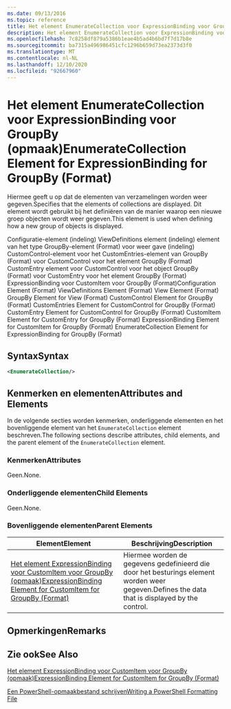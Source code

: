 ```yaml
---
ms.date: 09/13/2016
ms.topic: reference
title: Het element EnumerateCollection voor ExpressionBinding voor GroupBy (opmaak)
description: Het element EnumerateCollection voor ExpressionBinding voor GroupBy (opmaak)
ms.openlocfilehash: 7c8258df879a5386b1eae4b5ad4b6bd7f7d17b8e
ms.sourcegitcommit: ba7315a496986451cfc1296b659d73ea2373d3f0
ms.translationtype: MT
ms.contentlocale: nl-NL
ms.lasthandoff: 12/10/2020
ms.locfileid: "92667960"
---
```

# <a name="enumeratecollection-element-for-expressionbinding-for-groupby-format"></a><span data-ttu-id="143ca-103">Het element EnumerateCollection voor ExpressionBinding voor GroupBy (opmaak)</span><span class="sxs-lookup"><span data-stu-id="143ca-103">EnumerateCollection Element for ExpressionBinding for GroupBy (Format)</span></span>

<span data-ttu-id="143ca-104">Hiermee geeft u op dat de elementen van verzamelingen worden weer gegeven.</span><span class="sxs-lookup"><span data-stu-id="143ca-104">Specifies that the elements of collections are displayed.</span></span> <span data-ttu-id="143ca-105">Dit element wordt gebruikt bij het definiëren van de manier waarop een nieuwe groep objecten wordt weer gegeven.</span><span class="sxs-lookup"><span data-stu-id="143ca-105">This element is used when defining how a new group of objects is displayed.</span></span>

<span data-ttu-id="143ca-106">Configuratie-element (indeling) ViewDefinitions element (indeling) element van het type GroupBy-element (Format) voor weer gave (indeling) CustomControl-element voor het CustomEntries-element van GroupBy (Format) voor CustomControl voor het element GroupBy (Format) CustomEntry element voor CustomControl voor het object GroupBy (Format) voor CustomEntry voor het element GroupBy (Format) ExpressionBinding voor CustomItem voor GroupBy (Format)</span><span class="sxs-lookup"><span data-stu-id="143ca-106">Configuration Element (Format) ViewDefinitions Element (Format) View Element (Format) GroupBy Element for View (Format) CustomControl Element for GroupBy (Format) CustomEntries Element for CustomControl for GroupBy (Format) CustomEntry Element for CustomControl for GroupBy (Format) CustomItem Element for CustomEntry for GroupBy (Format) ExpressionBinding Element for CustomItem for GroupBy (Format) EnumerateCollection Element for ExpressionBinding for GroupBy (Format)</span></span>

## <a name="syntax"></a><span data-ttu-id="143ca-107">Syntax</span><span class="sxs-lookup"><span data-stu-id="143ca-107">Syntax</span></span>

```xml
<EnumerateCollection/>
```

## <a name="attributes-and-elements"></a><span data-ttu-id="143ca-108">Kenmerken en elementen</span><span class="sxs-lookup"><span data-stu-id="143ca-108">Attributes and Elements</span></span>

<span data-ttu-id="143ca-109">In de volgende secties worden kenmerken, onderliggende elementen en het bovenliggende element van het `EnumerateCollection` element beschreven.</span><span class="sxs-lookup"><span data-stu-id="143ca-109">The following sections describe attributes, child elements, and the parent element of the `EnumerateCollection` element.</span></span>

### <a name="attributes"></a><span data-ttu-id="143ca-110">Kenmerken</span><span class="sxs-lookup"><span data-stu-id="143ca-110">Attributes</span></span>

<span data-ttu-id="143ca-111">Geen.</span><span class="sxs-lookup"><span data-stu-id="143ca-111">None.</span></span>

### <a name="child-elements"></a><span data-ttu-id="143ca-112">Onderliggende elementen</span><span class="sxs-lookup"><span data-stu-id="143ca-112">Child Elements</span></span>

<span data-ttu-id="143ca-113">Geen.</span><span class="sxs-lookup"><span data-stu-id="143ca-113">None.</span></span>

### <a name="parent-elements"></a><span data-ttu-id="143ca-114">Bovenliggende elementen</span><span class="sxs-lookup"><span data-stu-id="143ca-114">Parent Elements</span></span>

|<span data-ttu-id="143ca-115">Element</span><span class="sxs-lookup"><span data-stu-id="143ca-115">Element</span></span>|<span data-ttu-id="143ca-116">Beschrijving</span><span class="sxs-lookup"><span data-stu-id="143ca-116">Description</span></span>|
|-------------|-----------------|
|[<span data-ttu-id="143ca-117">Het element ExpressionBinding voor CustomItem voor GroupBy (opmaak)</span><span class="sxs-lookup"><span data-stu-id="143ca-117">ExpressionBinding Element for CustomItem for GroupBy (Format)</span></span>](./expressionbinding-element-for-customitem-for-groupby-format.md)|<span data-ttu-id="143ca-118">Hiermee worden de gegevens gedefinieerd die door het besturings element worden weer gegeven.</span><span class="sxs-lookup"><span data-stu-id="143ca-118">Defines the data that is displayed by the control.</span></span>|

## <a name="remarks"></a><span data-ttu-id="143ca-119">Opmerkingen</span><span class="sxs-lookup"><span data-stu-id="143ca-119">Remarks</span></span>

## <a name="see-also"></a><span data-ttu-id="143ca-120">Zie ook</span><span class="sxs-lookup"><span data-stu-id="143ca-120">See Also</span></span>

[<span data-ttu-id="143ca-121">Het element ExpressionBinding voor CustomItem voor GroupBy (opmaak)</span><span class="sxs-lookup"><span data-stu-id="143ca-121">ExpressionBinding Element for CustomItem for GroupBy (Format)</span></span>](./expressionbinding-element-for-customitem-for-groupby-format.md)

[<span data-ttu-id="143ca-122">Een PowerShell-opmaakbestand schrijven</span><span class="sxs-lookup"><span data-stu-id="143ca-122">Writing a PowerShell Formatting File</span></span>](./writing-a-powershell-formatting-file.md)
